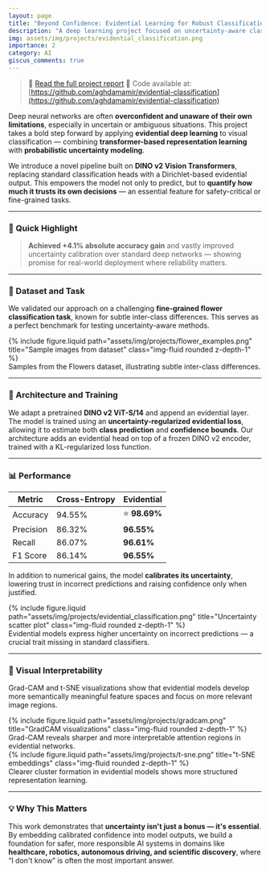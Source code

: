 ```yaml
---
layout: page
title: "Beyond Confidence: Evidential Learning for Robust Classification"
description: "A deep learning project focused on uncertainty-aware classification using Dirichlet-based evidential models improving F1 score by %10."
img: assets/img/projects/evidential_classification.png
importance: 2
category: AI
giscus_comments: true
---
```

> 📄 [Read the full project report](assets/pdf/evidential_classification.pdf)
> 📂 Code available at: [https://github.com/aghdamamir/evidential-classification](https://github.com/aghdamamir/evidential-classification)

Deep neural networks are often **overconfident and unaware of their own limitations**, especially in uncertain or ambiguous situations. This project takes a bold step forward by applying **evidential deep learning** to visual classification — combining **transformer-based representation learning** with **probabilistic uncertainty modeling**.

We introduce a novel pipeline built on **DINO v2 Vision Transformers**, replacing standard classification heads with a Dirichlet-based evidential output. This empowers the model not only to predict, but to **quantify how much it trusts its own decisions** — an essential feature for safety-critical or fine-grained tasks.

---

### 🚀 Quick Highlight

> **Achieved +4.1% absolute accuracy gain** and vastly improved uncertainty calibration over standard deep networks — showing promise for real-world deployment where reliability matters.

---

### 🌼 Dataset and Task

We validated our approach on a challenging **fine-grained flower classification task**, known for subtle inter-class differences. This serves as a perfect benchmark for testing uncertainty-aware methods.

<div class="row">
  <div class="col-sm mt-3 mt-md-0">
    {% include figure.liquid path="assets/img/projects/flower_examples.png" title="Sample images from dataset" class="img-fluid rounded z-depth-1" %}
  </div>
</div>
<div class="caption">
  Samples from the Flowers dataset, illustrating subtle inter-class differences.
</div>

---

### 🧠 Architecture and Training

We adapt a pretrained **DINO v2 ViT-S/14** and append an evidential layer. The model is trained using an **uncertainty-regularized evidential loss**, allowing it to estimate both **class prediction** and **confidence bounds**. Our architecture adds an evidential head on top of a frozen DINO v2 encoder, trained with a KL-regularized loss function.

---

### 📊 Performance

| Metric     | Cross-Entropy | Evidential |
|------------|----------------|-------------|
| Accuracy   | 94.55%         | ⭐ **98.69%** |
| Precision  | 86.32%         | **96.55%**  |
| Recall     | 86.07%         | **96.61%**  |
| F1 Score   | 86.14%         | **96.55%**  |

In addition to numerical gains, the model **calibrates its uncertainty**, lowering trust in incorrect predictions and raising confidence only when justified.

<div class="row">
  <div class="col-sm mt-3 mt-md-0">
    {% include figure.liquid path="assets/img/projects/evidential_classification.png" title="Uncertainty scatter plot" class="img-fluid rounded z-depth-1" %}
  </div>
</div>
<div class="caption">
  Evidential models express higher uncertainty on incorrect predictions — a crucial trait missing in standard classifiers.
</div>

---

### 🎯 Visual Interpretability

Grad-CAM and t-SNE visualizations show that evidential models develop more semantically meaningful feature spaces and focus on more relevant image regions.

<div class="row">
  <div class="col-sm mt-3 mt-md-0">
    {% include figure.liquid path="assets/img/projects/gradcam.png" title="GradCAM visualizations" class="img-fluid rounded z-depth-1" %}
  </div>
</div>
<div class="caption">
  Grad-CAM reveals sharper and more interpretable attention regions in evidential networks.
</div>

<div class="row">
  <div class="col-sm mt-3 mt-md-0">
    {% include figure.liquid path="assets/img/projects/t-sne.png" title="t-SNE embeddings" class="img-fluid rounded z-depth-1" %}
  </div>
</div>
<div class="caption">
  Clearer cluster formation in evidential models shows more structured representation learning.
</div>

---

### 💡 Why This Matters

This work demonstrates that **uncertainty isn't just a bonus — it's essential**. By embedding calibrated confidence into model outputs, we build a foundation for safer, more responsible AI systems in domains like **healthcare, robotics, autonomous driving, and scientific discovery**, where “I don't know” is often the most important answer.